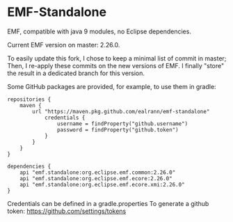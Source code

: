 # EMF-Standalone
EMF, compatible with java 9 modules, no Eclipse dependencies.

Current EMF version on master: 2.26.0.

To easily update this fork, I chose to keep a minimal list of commit in master; Then, I re-apply these commits on the new versions of EMF. I finally "store" the result in a dedicated branch for this version.

Some GitHub packages are provided, for example, to use them in gradle:
```
repositories {
	maven {
		url "https://maven.pkg.github.com/ealrann/emf-standalone"
			credentials {
				username = findProperty("github.username")
				password = findProperty("github.token")
			}
		}
	}
}

dependencies {
	api "emf.standalone:org.eclipse.emf.common:2.26.0"
	api "emf.standalone:org.eclipse.emf.ecore:2.26.0"
	api "emf.standalone:org.eclipse.emf.ecore.xmi:2.26.0"
}
```
Credentials can be defined in a gradle.properties
To generate a github token: https://github.com/settings/tokens
